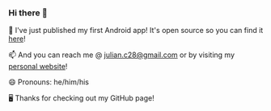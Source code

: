 ### Hi there 👋

🔭 I've just published my first Android app! It's open source so you can find it [here](https://github.com/juliancoronado/MinimalBitcoinWidget)!

📫 And you can reach me @ julian.c28@gmail.com or by visiting my [personal website](https://jcoronado.dev)!

😄 Pronouns: he/him/his

🖥 Thanks for checking out my GitHub page!
